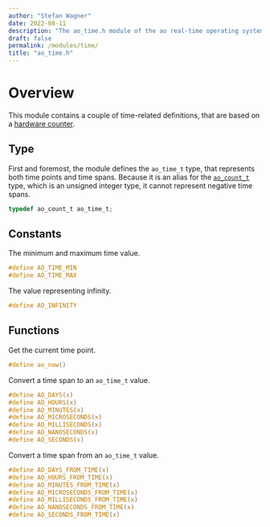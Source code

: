 ```yaml
---
author: "Stefan Wagner"
date: 2022-08-11
description: "The ao_time.h module of the ao real-time operating system."
draft: false
permalink: /modules/time/
title: "ao_time.h"
---
```


# Overview

This module contains a couple of time-related definitions, that are based on a [hardware counter](../hardware-counter.md).

## Type

First and foremost, the module defines the `ao_time_t` type, that represents both time points and time spans. Because it is an alias for the [`ao_count_t`](count.md) type, which is an unsigned integer type, it cannot represent negative time spans.

```c
typedef ao_count_t ao_time_t;
```

## Constants

The minimum and maximum time value.

```c
#define AO_TIME_MIN
#define AO_TIME_MAX
```

The value representing infinity.

```c
#define AO_INFINITY
```

## Functions

Get the current time point.

```c
#define ao_now()
```

Convert a time span to an `ao_time_t` value.

```c
#define AO_DAYS(x)
#define AO_HOURS(x)
#define AO_MINUTES(x)
#define AO_MICROSECONDS(x)
#define AO_MILLISECONDS(x)
#define AO_NANOSECONDS(x)
#define AO_SECONDS(x)
```

Convert a time span from an `ao_time_t` value.

```c
#define AO_DAYS_FROM_TIME(x)
#define AO_HOURS_FROM_TIME(x)
#define AO_MINUTES_FROM_TIME(x)
#define AO_MICROSECONDS_FROM_TIME(x)
#define AO_MILLISECONDS_FROM_TIME(x)
#define AO_NANOSECONDS_FROM_TIME(x)
#define AO_SECONDS_FROM_TIME(x)
```
